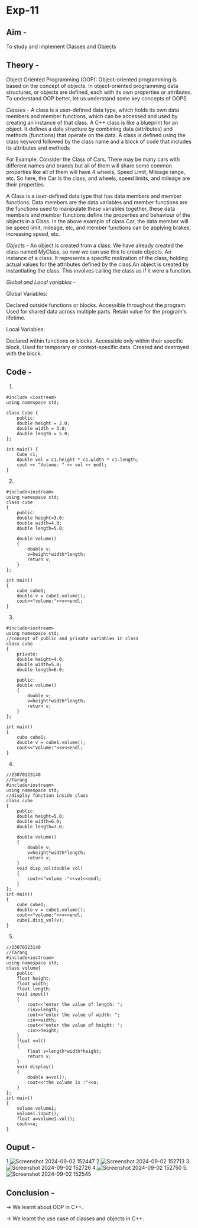 # Exp-11

## Aim - 
To study and implement Classes and Objects

## Theory - 
Object Oriented Programming (OOP):
Object-oriented programming is based on the concept of objects. In object-oriented programming data structures, or objects are defined, each with its own properties or attributes. To understand OOP better, let us understand some key concepts of OOPS

*Classes* - 
A class is a user-defined data type, which holds its own data members and member functions, which can be accessed and used by creating an instance of that class.
A C++ class is like a blueprint for an object. It defines a data structure by combining data (attributes) and methods (functions) that operate on the data. A class is defined using the class keyword followed by the class name and a block of code that includes its attributes and methods

For Example: Consider the Class of Cars. There may be many cars with different names and brands but all of them will share some common properties like all of them will have 4 wheels, Speed Limit, Mileage range, etc. So here, the Car is the class, and wheels, speed limits, and mileage are their properties.

A Class is a user-defined data type that has data members and member functions.
Data members are the data variables and member functions are the functions used to manipulate these variables together, these data members and member functions define the properties and behaviour of the objects in a Class.
In the above example of class Car, the data member will be speed limit, mileage, etc, and member functions can be applying brakes, increasing speed, etc.

*Objects* - 
An object is created from a class. We have already created the class named MyClass, so now we can use this to create objects.
An instance of a class. It represents a specific realization of the class, holding actual values for the attributes defined by the class.An object is created by instantiating the class. 
This involves calling the class as if it were a function.

*Global and Local variables* - 

Global Variables:

Declared outside functions or blocks.
Accessible throughout the program.
Used for shared data across multiple parts.
Retain value for the program's lifetime.

Local Variables:

Declared within functions or blocks.
Accessible only within their specific block.
Used for temporary or context-specific data.
Created and destroyed with the block.

## Code - 
1. 
```
#include <iostream>
using namespace std;

class Cube {
    public:
    double height = 2.0;
    double width = 3.0;
    double length = 5.0;  
};

int main() {
    Cube c1;
    double vol = c1.height * c1.width * c1.length;  
    cout << "Volume: " << vol << endl;
}
```
2.
```
#include<iostream>
using namespace std;
class cube
{
    public:
    double height=3.0;
    double width=4.0;
    double length=5.0;

    double volume()
    {
        double v;
        v=height*width*length;
        return v;
    }
};

int main()
{
    cube cube1;
    double v = cube1.volume();
    cout<<"volume:"<<v<<endl;
}
```
3.
```
#include<iostream>
using namespace std;
//concept of public and private variables in class
class cube
{
    private:
    double height=4.0;
    double width=5.0;
    double length=6.0;

    public:
    double volume()
    {
        double v;
        v=height*width*length;
        return v;
    }
};

int main()
{
    cube cube1;
    double v = cube1.volume();
    cout<<"volume:"<<v<<endl;
}
```
4.
```
//23070123140
//Tarang
#include<iostream>
using namespace std;
//display function inside class
class cube
{
    public:
    double height=5.0;
    double width=6.0;
    double length=7.0;

    double volume()
    {
        double v;
        v=height*width*length;
        return v;
    }
    void disp_vol(double vol)
    {
        cout<<"volume :"<<vol<<endl;
    }
};
int main()
{
    cube cube1;
    double v = cube1.volume();
    cout<<"volume:"<<v<<endl;
    cube1.disp_vol(v);
}
```
5.
```
//23070123140
//Tarang
#include<iostream>
using namespace std;
class volume{
    public:
    float height;
    float width;
    float length;
    void input()
    {
        cout<<"enter the value of length: ";
        cin>>length;
        cout<<"enter the value of width: ";
        cin>>width;
        cout<<"enter the value of height: ";
        cin>>height;
    }
    float vol()
    {
        float v=length*width*height;
        return v;
    }
    void display()
    {
        double a=vol();
        cout<<"the volume is :"<<a;
    }
};
int main()
{
    volume volume1;
    volume1.input();
    float a=volume1.vol();
    cout<<a;
}
```
## Ouput - 
1.![Screenshot 2024-09-02 152447](https://github.com/user-attachments/assets/34dd77b3-52b6-4d50-8c8b-719f2f634996)
2.![Screenshot 2024-09-02 152713](https://github.com/user-attachments/assets/ef56f8e3-3def-45ce-9634-d51c86f1b2eb)
3.![Screenshot 2024-09-02 152726](https://github.com/user-attachments/assets/7dfef3c4-6ba8-457a-8858-7e2c27281e06)
4.![Screenshot 2024-09-02 152750](https://github.com/user-attachments/assets/b9f3a435-62e3-4956-9aa7-87ccfc4f2885)
5.![Screenshot 2024-09-02 152545](https://github.com/user-attachments/assets/81126083-c627-4822-97c7-0e432f0f6ddc)

## Conclusion - 
→ We learnt about OOP in C++.

→ We learnt the use case of classes and objects in C++.



